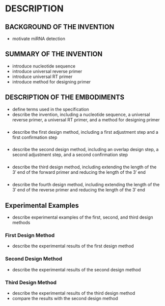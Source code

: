 # DESCRIPTION

## BACKGROUND OF THE INVENTION

- motivate miRNA detection

## SUMMARY OF THE INVENTION

- introduce nucleotide sequence
- introduce universal reverse primer
- introduce universal RT primer
- introduce method for designing primer

## DESCRIPTION OF THE EMBODIMENTS

- define terms used in the specification
- describe the invention, including a nucleotide sequence, a universal reverse primer, a universal RT primer, and a method for designing primer

### <First Design Method>

- describe the first design method, including a first adjustment step and a first confirmation step

### <Second Design Method>

- describe the second design method, including an overlap design step, a second adjustment step, and a second confirmation step

### <Third Design Method>

- describe the third design method, including extending the length of the 3′ end of the forward primer and reducing the length of the 3′ end

### <Fourth Design Method>

- describe the fourth design method, including extending the length of the 3′ end of the reverse primer and reducing the length of the 3′ end

## Experimental Examples

- describe experimental examples of the first, second, and third design methods

### First Design Method

- describe the experimental results of the first design method

### Second Design Method

- describe the experimental results of the second design method

### Third Design Method

- describe the experimental results of the third design method
- compare the results with the second design method

